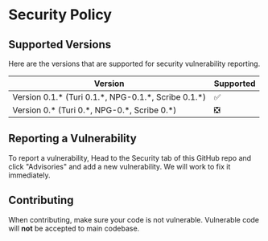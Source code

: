 # Security Policy

## Supported Versions

Here are the versions that are supported for security vulnerability reporting.

| Version | Supported          |
| ------- | ------------------ |
| Version 0.1.* (Turi 0.1.\*, NPG-0.1.\*, Scribe 0.1.*)   | ✅ |
| Version 0.* (Turi 0.\*, NPG-0.\*, Scribe 0.*)   | ❎ |

## Reporting a Vulnerability

To report a vulnerability, Head to the Security tab of this GitHub repo and click "Advisories" and add a new vulnerability. We will work to fix it immediately.

## Contributing

When contributing, make sure your code is not vulnerable. Vulnerable code will **not** be accepted to main codebase.
